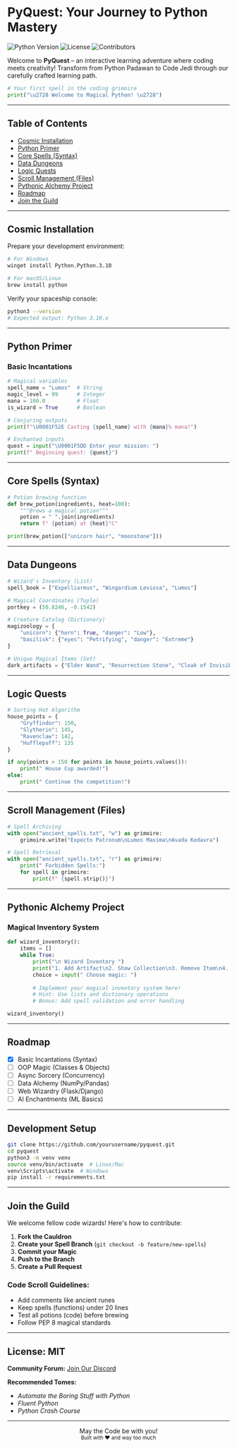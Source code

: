 #  PyQuest: Your Journey to Python Mastery

![Python Version](https://img.shields.io/badge/python-3.10%2B-blue) ![License](https://img.shields.io/badge/License-MIT-green) ![Contributors](https://img.shields.io/badge/Contributors-Welcome-orange)

Welcome to **PyQuest** – an interactive learning adventure where coding meets creativity!  Transform from Python Padawan to Code Jedi through our carefully crafted learning path.

```python
# Your first spell in the coding grimoire
print("\u2728 Welcome to Magical Python! \u2728")
```

---

##  Table of Contents
-  [Cosmic Installation](#cosmic-installation)
-  [Python Primer](#python-primer)
-  [Core Spells (Syntax)](#core-spells-syntax)
-  [Data Dungeons](#data-dungeons)
-  [Logic Quests](#logic-quests)
-  [Scroll Management (Files)](#scroll-management-files)
-  [Pythonic Alchemy Project](#pythonic-alchemy-project)
-  [Roadmap](#roadmap)
-  [Join the Guild](#join-the-guild)

---

##  Cosmic Installation
Prepare your development environment:

```bash
# For Windows
winget install Python.Python.3.10

# For macOS/Linux
brew install python
```
Verify your spaceship console:

```bash
python3 --version
# Expected output: Python 3.10.x
```

---

##  Python Primer
### Basic Incantations
```python
# Magical variables
spell_name = "Lumos"  # String
magic_level = 99      # Integer
mana = 100.0          # Float
is_wizard = True      # Boolean

# Conjuring outputs
print(f"\U0001F52E Casting {spell_name} with {mana}% mana!")

# Enchanted inputs
quest = input("\U0001F5DD Enter your mission: ")
print(f" Beginning quest: {quest}")
```

---

##  Core Spells (Syntax)
```python
# Potion brewing function
def brew_potion(ingredients, heat=100):
    """Brews a magical potion"""
    potion = " ".join(ingredients)
    return f" {potion} at {heat}°C"

print(brew_potion(["unicorn hair", "moonstone"]))
```

---

##  Data Dungeons
```python
# Wizard's Inventory (List)
spell_book = ["Expelliarmus", "Wingardium Leviosa", "Lumos"]

# Magical Coordinates (Tuple)
portkey = (50.8246, -0.1542)

# Creature Catalog (Dictionary)
magizoology = {
    "unicorn": {"horn": True, "danger": "Low"},
    "basilisk": {"eyes": "Petrifying", "danger": "Extreme"}
}

# Unique Magical Items (Set)
dark_artifacts = {"Elder Wand", "Resurrection Stone", "Cloak of Invisibility"}
```

---

##  Logic Quests
```python
# Sorting Hat Algorithm
house_points = {
    "Gryffindor": 150,
    "Slytherin": 145,
    "Ravenclaw": 142,
    "Hufflepuff": 135
}

if any(points > 150 for points in house_points.values()):
    print(" House Cup awarded!")
else:
    print(" Continue the competition!")
```

---

##  Scroll Management (Files)
```python
# Spell Archiving
with open("ancient_spells.txt", "w") as grimoire:
    grimoire.write("Expecto Patronum\nLumos Maxima\nAvada Kedavra")

# Spell Retrieval
with open("ancient_spells.txt", "r") as grimoire:
    print(" Forbidden Spells:")
    for spell in grimoire:
        print(f" {spell.strip()}")
```

---

##  Pythonic Alchemy Project
### Magical Inventory System
```python
def wizard_inventory():
    items = []
    while True:
        print("\n Wizard Inventory ")
        print("1. Add Artifact\n2. Show Collection\n3. Remove Item\n4. Quit")
        choice = input(" Choose magic: ")
        
        # Implement your magical inventory system here!
        # Hint: Use lists and dictionary operations
        # Bonus: Add spell validation and error handling

wizard_inventory()
```

---

##  Roadmap
- [x] Basic Incantations (Syntax)
- [ ] OOP Magic (Classes & Objects)
- [ ] Async Sorcery (Concurrency)
- [ ] Data Alchemy (NumPy/Pandas)
- [ ] Web Wizardry (Flask/Django)
- [ ] AI Enchantments (ML Basics)

---

##  Development Setup
```bash
git clone https://github.com/yourusername/pyquest.git
cd pyquest
python3 -m venv venv
source venv/bin/activate  # Linux/Mac
venv\Scripts\activate  # Windows
pip install -r requirements.txt
```

---

##  Join the Guild
We welcome fellow code wizards! Here's how to contribute:

1.  **Fork the Cauldron**
2.  **Create your Spell Branch** (`git checkout -b feature/new-spells`)
3.  **Commit your Magic**
4.  **Push to the Branch**
5.  **Create a Pull Request**

###  Code Scroll Guidelines:
- Add comments like ancient runes
- Keep spells (functions) under 20 lines
- Test all potions (code) before brewing
- Follow PEP 8 magical standards

---

##  License: MIT

 **Community Forum:** [Join Our Discord](#)

 **Recommended Tomes:**
- *Automate the Boring Stuff with Python*
- *Fluent Python*
- *Python Crash Course*

---

<div align="center">  May the Code be with you! <br> <sub>Built with ❤ and way too much </sub> </div>
